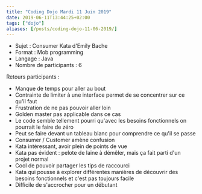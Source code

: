 ```yaml
---
title: "Coding Dojo Mardi 11 Juin 2019"
date: 2019-06-11T13:44:25+02:00
tags: ["dojo"]
aliases: [/posts/coding-dojo-11-06-2019/]
---
```

- Sujet : Consumer Kata d'Emily Bache
- Format : Mob programming
- Langage : Java
- Nombre de participants : 6

Retours participants :

- Manque de temps pour aller au bout
- Contrainte de limiter à une interface permet de se concentrer sur ce qu'il faut
- Frustration de ne pas pouvoir aller loin
- Golden master pas applicable dans ce cas
- Le code semble tellement pourri qu'avec les besoins fonctionnels on pourrait le faire de zéro
- Peut se faire devant un tableau blanc pour comprendre ce qu'il se passe
- Consumer / Customer amène confusion
- Kata intéressant, avoir plein de points de vue
- Kata pas évident : pelote de laine à démêler, mais ça fait parti d'un projet normal
- Cool de pouvoir partager les tips de raccourci
- Kata qui pousse à explorer différentes manières de découvrir des besoins fonctionnels et c'est pas toujours facile
- Difficile de s'accrocher pour un débutant
